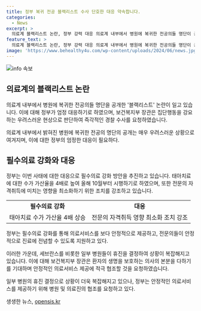 ```yaml
---
title: 정부 복귀 전공 블랙리스트 수사 단호한 대응 약속합니다.
categories:
  - News
excerpt: >
  의료계 블랙리스트 논란, 정부 강력 대응 의료계 내부에서 병원에 복귀한 전공의들 명단이 공개되며 논란이 일고 있습니다. 보건복지부는 집단행동을 우려해 경찰에 수사 의뢰했고, 필수의료 강화 방안을 추진하고 있습니다. 태아치료 수가 4배 인상 및 전문의 자격취득에 미치는 영향 최소화 조치 등을 예고했습니다. 일부 병원들은 휴진을 결정하며 상황은 긴장되고 있습니다. SBS Biz에서 제보 기다리고 있습니다. [URL]
feature_text: >
  의료계 블랙리스트 논란, 정부 강력 대응 의료계 내부에서 병원에 복귀한 전공의들 명단이 공개되며 논란이 일고 있습니다. 보건복지부는 집단행동을 우려해 경찰에 수사 의뢰했고, 필수의료 강화 방안을 추진하고 있습니다. 태아치료 수가 4배 인상 및 전문의 자격취득에 미치는 영향 최소화 조치 등을 예고했습니다. 일부 병원들은 휴진을 결정하며 상황은 긴장되고 있습니다. SBS Biz에서 제보 기다리고 있습니다. [URL]
image: 'https://www.behealthy4u.com/wp-content/uploads/2024/06/news.jpg'
---
```


<p><img src="https://www.behealthy4u.com/wp-content/uploads/2024/06/news.jpg" alt="info 속보" /></p>

<h2 data-ke-size="size26">의료계의 블랙리스트 논란</h2>

<p>의료계 내부에서 병원에 복귀한 전공의들 명단을 공개한 '블랙리스트' 논란이 일고 있습니다. 이에 대해 정부가 엄정 대응하기로 하였으며, 보건복지부 장관은 집단행동을 강요하는 우려스러운 현상으로 판단하여 즉각적인 경찰 수사를 요청하였습니다.</p>

<p data-ke-size="size16">의료계 내부에서 밝혀진 병원에 복귀한 전공의 명단의 공개는 매우 우려스러운 상황으로 여겨지며, 이에 대한 정부의 엄정한 대응이 필요하다.</p>

<h2 data-ke-size="size26">필수의료 강화와 대응</h2>

<p>정부는 이번 사태에 대한 대응으로 필수의료 강화 방안을 추진하고 있습니다. 태아치료에 대한 수가 가산율을 4배로 높여 올해 10월부터 시행하기로 하였으며, 또한 전문의 자격취득에 미치는 영향을 최소화하기 위한 조치를 강조하고 있습니다.</p>

<table>
    <tr>
        <td style="text-align: center; height: 17px;"><b>필수의료 강화</b></td>
        <td style="text-align: center; height: 17px;"><b>대응</b></td>
    </tr>
    <tr>
        <td style="text-align: center; height: 17px;">태아치료 수가 가산율 4배 상승</td>
        <td style="text-align: center; height: 17px;">전문의 자격취득 영향 최소화 조치 강조</td>
    </tr>
</table>

<p data-ke-size="size16">정부는 필수의료 강화를 통해 의료서비스를 보다 안정적으로 제공하고, 전문의들이 안정적으로 진료에 전념할 수 있도록 지원하고 있다.</p>

<p>이러한 가운데, 세브란스를 비롯한 일부 병원들이 휴진을 결정하여 상황이 복잡해지고 있습니다. 이에 대해 보건복지부 장관은 환자의 생명을 보호하는 의사의 본분을 다하기를 기대하며 안정적인 의료서비스 제공에 적극 협조할 것을 요청하였습니다.</p>

<p data-ke-size="size16">일부 병원의 휴진 결정으로 상황이 더욱 복잡해지고 있으나, 정부는 안정적인 의료서비스를 제공하기 위해 병원 및 의료진의 협조를 요청하고 있다.</p>
생생한 뉴스, <a href="https://opensis.kr" rel="dofollow">opensis.kr</a>



